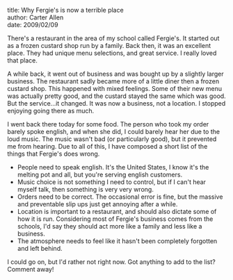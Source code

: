 title: Why Fergie's is now a terrible place  
author: Carter Allen  
date: 2009/02/09  

There's a restaurant in the area of my school called Fergie's. It started out as a frozen custard shop run by a family. Back then, it was an excellent place. They had unique menu selections, and great service. I really loved that place.  

A while back, it went out of business and was bought up by a slightly larger business. The restaurant sadly became more of a little diner then a frozen custard shop. This happened with mixed feelings. Some of their new menu was actually pretty good, and the custard stayed the same which was good. But the service...it changed. It was now a business, not a location. I stopped enjoying going there as much.  

I went back there today for some food. The person who took my order barely spoke english, and when she did, I could barely hear her due to the loud music. The music wasn't bad (or particularly good), but it prevented me from hearing. Due to all of this, I have composed a short list of the things that Fergie's does wrong.  

* People need to speak english. It's the United States, I know it's the melting pot and all, but you're serving english customers.  
* Music choice is not something I need to control, but if I can't hear myself talk, then something is very very wrong.  
* Orders need to be correct. The occasional error is fine, but the massive and preventable slip ups just get annoying after a while.  
* Location is important to a restaurant, and should also dictate some of how it is run. Considering most of Fergie's business comes from the schools, I'd say they should act more like a family and less like a business.  
* The atmosphere needs to feel like it hasn't been completely forgotten and left behind.  

I could go on, but I'd rather not right now. Got anything to add to the list? Comment away!